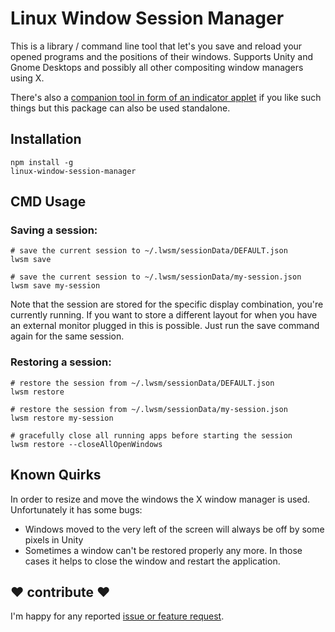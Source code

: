 # Linux Window Session Manager

This is a library / command line tool that let's you save and reload your opened programs and the positions of their windows. 
Supports Unity and Gnome Desktops and possibly all other compositing window managers using X.
 
There's also a [companion tool in form of an indicator applet](https://github.com/johannesjo/linux-window-session-manger-indicator) if you like such things but this package can also be used standalone.
 
## Installation
```
npm install -g
linux-window-session-manager
```
 
## CMD Usage

### Saving a session:
```
# save the current session to ~/.lwsm/sessionData/DEFAULT.json
lwsm save

# save the current session to ~/.lwsm/sessionData/my-session.json
lwsm save my-session   
```
Note that the session are stored for the specific display combination, you're currently running. If you want to store a different layout for when you have an external monitor plugged in this is possible. Just run the save command again for the same session. 


### Restoring a session:
```
# restore the session from ~/.lwsm/sessionData/DEFAULT.json
lwsm restore

# restore the session from ~/.lwsm/sessionData/my-session.json
lwsm restore my-session   

# gracefully close all running apps before starting the session
lwsm restore --closeAllOpenWindows
```

## Known Quirks
In order to resize and move the windows the X window manager is used. Unfortunately it has some bugs:  
* Windows moved to the very left of the screen will always be off by some pixels in Unity
* Sometimes a window can't be restored properly any more. In those cases it helps to close the window and restart the application. 

## ❤ contribute ❤
I'm happy for any reported [issue or feature request](https://github.com/johannesjo/ng-fab-form/issues).
